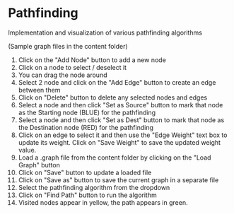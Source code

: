 # Pathfinding
Implementation and visualization of various pathfinding algorithms


(Sample graph files in the content folder)
1. Click on the "Add Node" button to add a new node
2. Click on a node to select / deselect it
3. You can drag the node around
4. Select 2 node and click on the "Add Edge" button to create an edge between them
5. Click on "Delete" button to delete any selected nodes and edges
6. Select a node and then click "Set as Source" button to mark that node as the Starting node (BLUE) for the pathfinding
7. Select a node and then click "Set as Dest" button to mark that node as the Destination node (RED) for the pathfinding
8. Click on an edge to select it and then use the "Edge Weight" text box to update its weight. Click on "Save Weight" to save the updated weight value.
9. Load a .graph file from the content folder by clicking on the "Load Graph" button
10. Click on "Save" button to update a loaded file
11. Click on "Save as" button to save the current graph in a separate file
12. Select the pathfinding algorithm from the dropdown
13. Click on "Find Path" button to run the algorithm
14. Visited nodes appear in yellow, the path appears in green.
